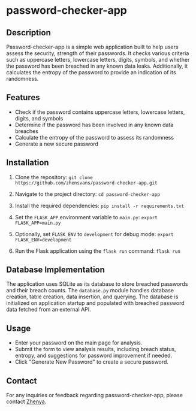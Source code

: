 # password-checker-app

## Description

Password-checker-app is a simple web application built to help users assess the security, strength of their passwords. It checks various criteria such as uppercase letters, lowercase letters, digits, symbols, and whether the password has been breached in any known data leaks. Additionally, it calculates the entropy of the password to provide an indication of its randomness.

## Features

- Check if the password contains uppercase letters, lowercase letters, digits, and symbols
- Determine if the password has been involved in any known data breaches
- Calculate the entropy of the password to assess its randomness
- Generate a new secure password

## Installation

1. Clone the repository: `git clone https://github.com/zhensvans/password-checker-app.git`


2. Navigate to the project directory: `cd password-checker-app`


3. Install the required dependencies: `pip install -r requirements.txt`


4. Set the `FLASK_APP` environment variable to `main.py`: `export FLASK_APP=main.py`


5. Optionally, set `FLASK_ENV` to `development` for debug mode: `export FLASK_ENV=development`


6. Run the Flask application using the `flask run` command: `flask run`

## Database Implementation

The application uses SQLite as its database to store breached passwords and their breach counts. The `database.py` module handles database creation, table creation, data insertion, and querying. The database is initialized on application startup and populated with breached password data fetched from an external API.

## Usage

- Enter your password on the main page for analysis.
- Submit the form to view analysis results, including breach status, entropy, and suggestions for password improvement if needed.
- Click "Generate New Password" to create a secure password.

## Contact

For any inquiries or feedback regarding password-checker-app, 
please contact [Zhenya](mailto:zhenya.vardanyan6@gmail.com).

